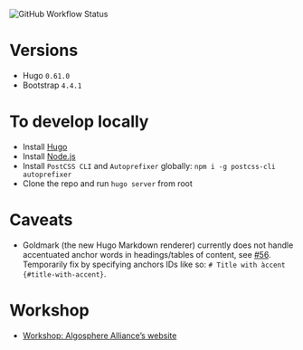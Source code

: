 ![GitHub Workflow Status](https://img.shields.io/github/workflow/status/algosphere/algo-website/build)

# Versions
 - Hugo `0.61.0`
 - Bootstrap `4.4.1`

# To develop locally
- Install [Hugo](https://gohugo.io/)
- Install [Node.js](https://nodejs.org/)
- Install `PostCSS CLI` and `Autoprefixer` globally: `npm i -g postcss-cli autoprefixer`
- Clone the repo and run `hugo server` from root

# Caveats
- Goldmark (the new Hugo Markdown renderer) currently does not handle accentuated anchor words in headings/tables of content, see [#56](https://github.com/yuin/goldmark/issues/56). Temporarily fix by specifying anchors IDs like so: `# Title with àccent {#title-with-accent}`.

# Workshop
- [Workshop: Algosphere Alliance’s website](https://docs.google.com/document/d/1nXhrGaih0b8pFP8Ucf730qY53uq6WcF2PzS4Bp4ynPM/)
